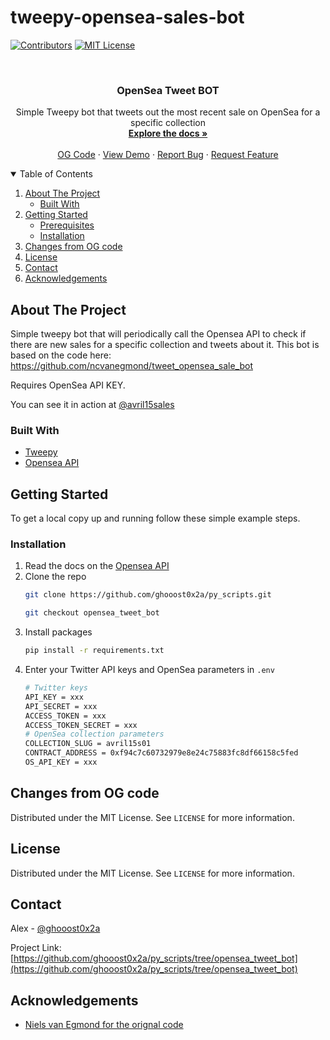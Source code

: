 # tweepy-opensea-sales-bot
 
<!-- PROJECT SHIELDS -->
<!--
*** https://www.markdownguide.org/basic-syntax/#reference-style-links
-->
[![Contributors][contributors-shield]][contributors-url]
[![MIT License][license-shield]][license-url]
<!--[![LinkedIn][linkedin-shield]][linkedin-url]-->



<!-- PROJECT LOGO -->
<br />
<p align="center">
  <!--<a href="https://github.com/ncvanegmond/tweet_opensea_sale_bot">
    <img src="images/logo.png" alt="Logo" width="80" height="80">
  </a>-->

  <h3 align="center">OpenSea Tweet BOT</h3>

  <p align="center">
    Simple Tweepy bot that tweets out the most recent sale on OpenSea for a specific collection
    <br />
    <a href="https://github.com/ghooost0x2a/py_scripts/tree/opensea_tweet_bot"><strong>Explore the docs »</strong></a>
    <br />
    <br />
    <a href="https://github.com/ncvanegmond/tweet_opensea_sale_bot">OG Code</a>
    ·
    <a href="https://twitter.com/avril15sales">View Demo</a>
    ·
    <a href="https://github.com/ghooost0x2a/py_scripts/issues">Report Bug</a>
    ·
    <a href="https://github.com/ghooost0x2a/py_scripts/issues">Request Feature</a>
  </p>
</p>



<!-- TABLE OF CONTENTS -->
<details open="open">
  <summary>Table of Contents</summary>
  <ol>
    <li>
      <a href="#about-the-project">About The Project</a>
      <ul>
        <li><a href="#built-with">Built With</a></li>
      </ul>
    </li>
    <li>
      <a href="#getting-started">Getting Started</a>
      <ul>
        <li><a href="#prerequisites">Prerequisites</a></li>
        <li><a href="#installation">Installation</a></li>
      </ul>
    </li>
    <!--<li><a href="#usage">Usage</a></li>
    <li><a href="#roadmap">Roadmap</a></li>-->
    <li><a href="#changes">Changes from OG code</a></li>
    <li><a href="#license">License</a></li>
    <li><a href="#contact">Contact</a></li>
    <li><a href="#acknowledgements">Acknowledgements</a></li>
  </ol>
</details>



<!-- ABOUT THE PROJECT -->
## About The Project

Simple tweepy bot that will periodically call the Opensea API to check if there are new sales for a specific collection and tweets about it. This bot is based on the code here: https://github.com/ncvanegmond/tweet_opensea_sale_bot

Requires OpenSea API KEY. 

You can see it in action at [@avril15sales](https://twitter.com/avril15sales)

### Built With

* [Tweepy](https://www.tweepy.org/)
* [Opensea API](https://docs.opensea.io/reference/api-overview)




<!-- GETTING STARTED -->
## Getting Started

To get a local copy up and running follow these simple example steps.

### Installation

1. Read the docs on the [Opensea API](https://docs.opensea.io/reference/api-overview)
2. Clone the repo
   ```sh
   git clone https://github.com/ghooost0x2a/py_scripts.git
   ```
   ```sh
   git checkout opensea_tweet_bot
   ```   
3. Install packages
   ```sh
   pip install -r requirements.txt
   ```
4. Enter your Twitter API keys and OpenSea parameters in `.env`
   ```sh
   # Twitter keys
   API_KEY = xxx
   API_SECRET = xxx
   ACCESS_TOKEN = xxx
   ACCESS_TOKEN_SECRET = xxx
   # OpenSea collection parameters
   COLLECTION_SLUG = avril15s01
   CONTRACT_ADDRESS = 0xf94c7c60732979e8e24c75883fc8df66158c5fed
   OS_API_KEY = xxx
   ```
<!-- LICENSE -->
## Changes from OG code

Distributed under the MIT License. See `LICENSE` for more information.


<!-- LICENSE -->
## License

Distributed under the MIT License. See `LICENSE` for more information.



<!-- CONTACT -->
## Contact

Alex - [@ghooost0x2a](https://twitter.com/ghooost0x2a)

Project Link: [https://github.com/ghooost0x2a/py_scripts/tree/opensea_tweet_bot](https://github.com/ghooost0x2a/py_scripts/tree/opensea_tweet_bot)



<!-- ACKNOWLEDGEMENTS -->
## Acknowledgements
* [Niels van Egmond for the orignal code](https://github.com/ncvanegmond/tweet_opensea_sale_bot)





<!-- MARKDOWN LINKS & IMAGES -->
<!-- https://www.markdownguide.org/basic-syntax/#reference-style-links -->
[contributors-shield]: https://img.shields.io/github/contributors/ncvanegmond/tweet_opensea_sale_bot.svg?style=for-the-badge
[contributors-url]: https://github.com/ghooost0x2a
[forks-shield]: https://img.shields.io/github/forks/ncvanegmond/tweet_opensea_sale_bot.svg?style=for-the-badge
[forks-url]: https://github.com/ncvanegmond/tweet_opensea_sale_bot/network/members
[stars-shield]: https://img.shields.io/github/stars/ncvanegmond/tweet_opensea_sale_bot.svg?style=for-the-badge
[stars-url]: https://github.com/ncvanegmond/tweet_opensea_sale_bot/stargazers
[issues-shield]: https://img.shields.io/github/issues/ncvanegmond/tweet_opensea_sale_bot.svg?style=for-the-badge
[issues-url]: https://github.com/ncvanegmond/tweet_opensea_sale_bot/issues
[license-shield]: https://img.shields.io/github/license/ncvanegmond/tweet_opensea_sale_bot.svg?style=for-the-badge
[license-url]: https://github.com/ncvanegmond/tweet_opensea_sale_bot/blob/master/LICENSE.txt
[linkedin-shield]: https://img.shields.io/badge/-LinkedIn-black.svg?style=for-the-badge&logo=linkedin&colorB=555
[linkedin-url]: https://linkedin.com/in/othneildrew
[product-screenshot]: images/screenshot.png